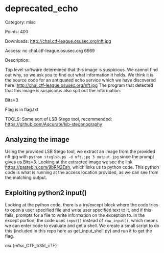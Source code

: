 # **deprecated_echo**

Category: misc

Points: 400

Downloads: http://chal.ctf-league.osusec.org/nft.jpg

Access: nc chal.ctf-league.osusec.org 6969

Description:

Top level software determined that this image is suspicious. We cannot find out why, so we ask you to find out what information it holds. We think it is the source code for an antiquated echo service which we have discovered here:
http://chal.ctf-league.osusec.org/nft.jpg
The program that detected that this image is suspicious also spit out the information:

Bits=3

Flag is in flag.txt

TOOLS:
Some sort of LSB Stego tool, recommended: https://github.com/Aqcurate/lsb-steganography

## **Analyzing the image**

Using the provided LSB Stego tool, we extract an image from the provided nft.jpg with `python steglsb.py -d nft.jpg 3 output.jpg` since the prompt gives us Bits=3. Looking at the extracted image we see the link https://pastebin.com/9bRN2Eah, which links us to python code. This python code is what is running at the access location provided, as we can see from the matching output.

## **Exploiting python2 input()**

Looking at the python code, there is a try/except block where the code tries to open a user specified file and write user specified text to it, and if this fails, prompts for a file to write information on the exception to. In the except portion, the code uses `input()` instead of `raw_input()`, which means we can enter code to evaluate and get a shell. We create a small script to do this (included in this repo here as get_input_shell.py) and run it to get the flag.

osu{m1sc_CTF_b35t_cTF}